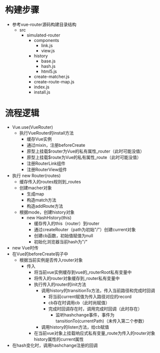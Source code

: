 # 构建步骤

* 参考vue-router源码构建目录结构
    - src
        - simulated-router
            - components
                - link.js
                - view.js
            - history
                - base.js
                - hash.js
                - html5.js
            - create-matcher.js
            - create-route-map.js
            - index.js
            - install.js

            

# 流程逻辑

* Vue.use(VueRouter)
    - 执行VueRouter的install方法
        - 缓存Vue实例
        - 通过mixin，注册beforeCreate
        - 原型上挂载$router为Vue的私有属性_router（此时可能没值）
        - 原型上挂载$route为Vue的私有属性_route（此时可能没值）
        - 注册RouterLink组件
        - 注册RouterView组件
* 执行 new Router(routes)
    - 缓存传入的routes规则到_routes
    - 创建macher对象
        - 生成map
        - 构造match方法
        - 构造addRoute方法
    - 根据mode，创建history对象
        - new HashHistory(this)
            - 缓存传入的this（router）到router
            - 通过createRouter（path为初始"/"）创建current对象
            - 创建cb函数，初始值赋值为null
            - 初始化浏览器当前hash为"/"
* new Vue时传
* 在Vue的beforeCreate钩子中
    - 根据当前实例是否传入router对象
        - 传入
            - 将当前vue实例缓存到vue的_routerRoot私有变量中
            - 将传入的router对象缓存到_router私有变量中
            - 执行传入的router的init方法
                - 调用history的transitionTo方法，传入当前路径和完成时回调
                    - 将当前current赋值为传入路径对应的record
                    - cb存在时调用cb（此时尚赋值）
                    - 完成时回调存在时，调用完成时回调（此时存在）
                        - 监听hashchange事件，事件为tansitionTo(currentPath)（未传入第二个参数）
                - 调用history的listen方法，给cb赋值
            - 在当前vue对象上挂载响应式私有变量_route为传入的router对象history属性的current属性
* 在hash变化时，调用hashchange注册的回调
